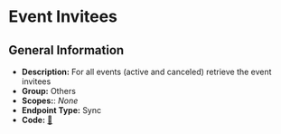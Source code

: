 # Event Invitees

## General Information

- **Description:** For all events (active and canceled) retrieve the event invitees
- **Group:** Others
- **Scopes:**: _None_
- **Endpoint Type:** Sync
- **Code:** [🔗](https://github.com/NangoHQ/integration-templates/tree/main/integrations/calendly/syncs/event-invitees.ts)
